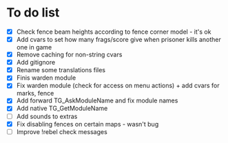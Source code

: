 To do list
==========

- [x] Check fence beam heights according to fence corner model - it's ok
- [x] Add cvars to set how many frags/score give when prisoner kills another one in game
- [x] Remove caching for non-string cvars
- [x] Add gitignore
- [x] Rename some translations files
- [x] Finis warden module
- [x] Fix warden module (check for access on menu actions) + add cvars for marks, fence
- [x] Add forward TG_AskModuleName and fix module names
- [x] Add native TG_GetModuleName
- [ ] Add sounds to extras
- [x] Fix disabling fences on certain maps - wasn't bug
- [ ] Improve !rebel check messages
